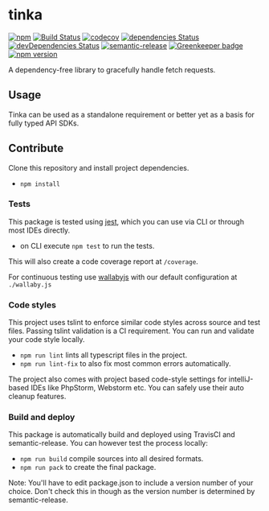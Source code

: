 # tinka

[![npm](https://img.shields.io/npm/v/@crazyfactory/tinka.svg)](http://www.npmjs.com/package/@crazyfactory/tinka)
[![Build Status](https://travis-ci.org/crazyfactory/tinka.svg?branch=master)](https://travis-ci.org/crazyfactory/tinka)
[![codecov](https://codecov.io/gh/crazyfactory/tinka/branch/master/graph/badge.svg)](https://codecov.io/gh/crazyfactory/tinka)
[![dependencies Status](https://david-dm.org/crazyfactory/tinka/status.svg)](https://david-dm.org/crazyfactory/tinka)
[![devDependencies Status](https://david-dm.org/crazyfactory/tinka/dev-status.svg)](https://david-dm.org/crazyfactory/tinka?type=dev)
[![semantic-release](https://img.shields.io/badge/%20%20%F0%9F%93%A6%F0%9F%9A%80-semantic--release-e10079.svg)](https://github.com/semantic-release/semantic-release)
[![Greenkeeper badge](https://badges.greenkeeper.io/crazyfactory/tinka.svg)](https://greenkeeper.io/)
[![npm version](https://badge.fury.io/js/%40crazyfactory%2Ftinka.svg)](https://www.npmjs.com/package/@crazyfactory/tinka)


A dependency-free library to gracefully handle fetch requests.

## Usage

Tinka can be used as a standalone requirement or better yet as a basis for fully typed API SDKs.

## Contribute

Clone this repository and install project dependencies.
- `npm install`

### Tests

This package is tested using [jest](https://github.com/facebook/jest), which you can use via CLI or through most IDEs directly. 
- on CLI execute `npm test` to run the tests.

This will also create a code coverage report at `/coverage`.

For continuous testing use [wallabyjs](wallabyjs.com) with our default configuration at `./wallaby.js`

### Code styles

This project uses tslint to enforce similar code styles across source and test files. Passing tslint validation is a CI requirement. You can run and validate your code style locally.

- `npm run lint` lints all typescript files in the project.
- `npm run lint-fix` to also fix most common errors automatically.

The project also comes with project based code-style settings for intelliJ-based IDEs like PhpStorm, Webstorm etc. You can safely use their auto cleanup features.

### Build and deploy

This package is automatically build and deployed using TravisCI and semantic-release. You can however test the process locally:

- `npm run build` compile sources into all desired formats.
- `npm run pack` to create the final package.

Note: You'll have to edit package.json to include a version number of your choice. Don't check this in though as the version number is determined by semantic-release.
